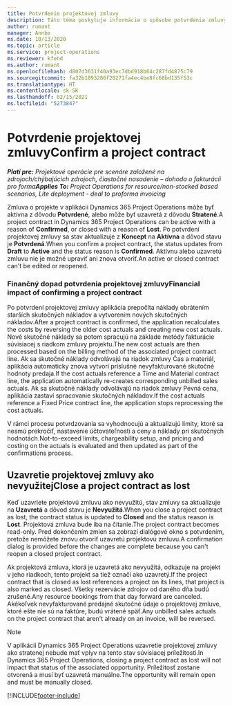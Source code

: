 ```yaml
---
title: Potvrdenie projektovej zmluvy
description: Táto téma poskytuje informácie o spôsobe potvrdenia zmluvy v aplikácii Project Operations.
author: rumant
manager: Annbe
ms.date: 10/13/2020
ms.topic: article
ms.service: project-operations
ms.reviewer: kfend
ms.author: rumant
ms.openlocfilehash: d807d3631f40a93ec7dbd918b64c287fd4875c79
ms.sourcegitcommit: fa32b1893286f20271fa4ec4be8fc68bd135f53c
ms.translationtype: HT
ms.contentlocale: sk-SK
ms.lasthandoff: 02/15/2021
ms.locfileid: "5273847"
---
```

# <a name="confirm-a-project-contract"></a><span data-ttu-id="eb466-103">Potvrdenie projektovej zmluvy</span><span class="sxs-lookup"><span data-stu-id="eb466-103">Confirm a project contract</span></span>

<span data-ttu-id="eb466-104">_**Platí pre:** Projektové operácie pre scenáre založené na zdrojoch/chýbajúcich zdrojoch, čiastočné nasadenie – dohoda o fakturácii pro forma_</span><span class="sxs-lookup"><span data-stu-id="eb466-104">_**Applies To:** Project Operations for resource/non-stocked based scenarios, Lite deployment - deal to proforma invoicing_</span></span>

<span data-ttu-id="eb466-105">Zmluva o projekte v aplikácii Dynamics 365 Project Operations môže byť aktívna z dôvodu **Potvrdené**, alebo môže byť uzavretá z dôvodu **Stratené**.</span><span class="sxs-lookup"><span data-stu-id="eb466-105">A project contract in Dynamics 365 Project Operations can be active with a reason of **Confirmed**, or closed with a reason of **Lost**.</span></span> <span data-ttu-id="eb466-106">Po potvrdení projektovej zmluvy sa stav aktualizuje z **Koncept** na **Aktívna** a dôvod stavu je **Potvrdená**.</span><span class="sxs-lookup"><span data-stu-id="eb466-106">When you confirm a project contract, the status updates from **Draft** to **Active** and the status reason is **Confirmed**.</span></span> <span data-ttu-id="eb466-107">Aktívnu alebo uzavretú zmluvu nie je možné upraviť ani znova otvoriť.</span><span class="sxs-lookup"><span data-stu-id="eb466-107">An active or closed contract can't be edited or reopened.</span></span> 

### <a name="financial-impact-of-confirming-a-project-contract"></a><span data-ttu-id="eb466-108">Finančný dopad potvrdenia projektovej zmluvy</span><span class="sxs-lookup"><span data-stu-id="eb466-108">Financial impact of confirming a project contract</span></span>

<span data-ttu-id="eb466-109">Po potvrdení projektovej zmluvy aplikácia prepočíta náklady obrátením starších skutočných nákladov a vytvorením nových skutočných nákladov.</span><span class="sxs-lookup"><span data-stu-id="eb466-109">After a project contract is confirmed, the application recalculates the costs by reversing the older cost actuals and creating new cost actuals.</span></span> <span data-ttu-id="eb466-110">Nové skutočné náklady sa potom spracujú na základe metódy fakturácie súvisiacej s riadkom zmluvy projektu.</span><span class="sxs-lookup"><span data-stu-id="eb466-110">The new cost actuals are then processed based on the billing method of the associated project contract line.</span></span> <span data-ttu-id="eb466-111">Ak sa skutočné náklady odvolávajú na riadok zmluvy Čas a materiál, aplikácia automaticky znova vytvorí príslušné nevyfakturované skutočné hodnoty predaja.</span><span class="sxs-lookup"><span data-stu-id="eb466-111">If the cost actuals reference a Time and Material contract line, the application automatically re-creates corresponding unbilled sales actuals.</span></span> <span data-ttu-id="eb466-112">Ak sa skutočné náklady odvolávajú na riadok zmluvy Pevná cena, aplikácia zastaví spracovanie skutočných nákladov.</span><span class="sxs-lookup"><span data-stu-id="eb466-112">If the cost actuals reference a Fixed Price contract line, the application stops reprocessing the cost actuals.</span></span>

<span data-ttu-id="eb466-113">V rámci procesu potvrdzovania sa vyhodnocujú a aktualizujú limity, ktoré sa nesmú prekročiť, nastavenie účtovateľnosti a ceny a náklady pri skutočných hodnotách.</span><span class="sxs-lookup"><span data-stu-id="eb466-113">Not-to-exceed limits, chargeability setup, and pricing and costing on the actuals is evaluated and then updated as part of the confirmations process.</span></span>

## <a name="close-a-project-contract-as-lost"></a><span data-ttu-id="eb466-114">Uzavretie projektovej zmluvy ako nevyužitej</span><span class="sxs-lookup"><span data-stu-id="eb466-114">Close a project contract as lost</span></span>

<span data-ttu-id="eb466-115">Keď uzavriete projektovú zmluvu ako nevyužitú, stav zmluvy sa aktualizuje na **Uzavretá** a dôvod stavu je **Nevyužitá**.</span><span class="sxs-lookup"><span data-stu-id="eb466-115">When you close a project contract as lost, the contract status is updated to **Closed** and the status reason is **Lost**.</span></span> <span data-ttu-id="eb466-116">Projektová zmluva bude iba na čítanie.</span><span class="sxs-lookup"><span data-stu-id="eb466-116">The project contract becomes read-only.</span></span> <span data-ttu-id="eb466-117">Pred dokončením zmien sa zobrazí dialógové okno s potvrdením, pretože nemôžete znovu otvoriť uzavretú projektovú zmluvu.</span><span class="sxs-lookup"><span data-stu-id="eb466-117">A confirmation dialog is provided before the changes are complete because you can't reopen a closed project contract.</span></span>

<span data-ttu-id="eb466-118">Ak projektová zmluva, ktorá je uzavretá ako nevyužitá, odkazuje na projekt v jeho riadkoch, tento projekt sa tiež označí ako uzavretý.</span><span class="sxs-lookup"><span data-stu-id="eb466-118">If the project contract that is closed as lost references a project on its lines, that project is also marked as closed.</span></span> <span data-ttu-id="eb466-119">Všetky rezervácie zdrojov od daného dňa budú zrušené.</span><span class="sxs-lookup"><span data-stu-id="eb466-119">Any resource bookings from that day forward are canceled.</span></span> <span data-ttu-id="eb466-120">Akékoľvek nevyfakturované predajné skutočné údaje o projektovej zmluve, ktoré ešte nie sú na faktúre, budú vrátené späť.</span><span class="sxs-lookup"><span data-stu-id="eb466-120">Any unbilled sales actuals on the project contract that aren't already on an invoice, will be reversed.</span></span>

> [!NOTE]
> <span data-ttu-id="eb466-121">V aplikácii Dynamics 365 Project Operations uzavretie projektovej zmluvy ako stratenej nebude mať vplyv na tento stav súvisiacej príležitosti.</span><span class="sxs-lookup"><span data-stu-id="eb466-121">In Dynamics 365 Project Operations, closing a project contract as lost will not impact that status of the associated opportunity.</span></span> <span data-ttu-id="eb466-122">Príležitosť zostane otvorená a musí byť uzavretá manuálne.</span><span class="sxs-lookup"><span data-stu-id="eb466-122">The opportunity will remain open and must be manually closed.</span></span>


[!INCLUDE[footer-include](../../includes/footer-banner.md)]